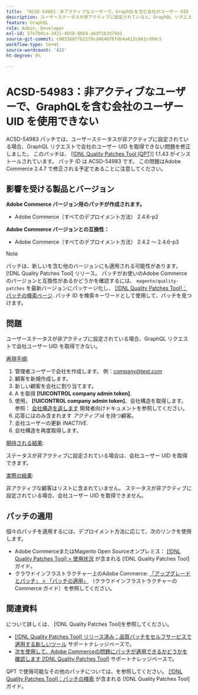 ```yaml
---
title: 「ACSD-54983：非アクティブなユーザーで、GraphQLを含む会社のユーザー UID を使用できない」
description: ユーザーステータスが非アクティブに設定されていると、GraphQL リクエストで会社のユーザー UID を取得できないAdobe Commerceの問題を修正するために、ACSD-54983 パッチを適用します。
feature: GraphQL
role: Admin, Developer
exl-id: 57e7b9ca-3421-4b50-86b4-abdf1b3d79d1
source-git-commit: c903360ffb22f9cd4648f6fdb4a812cb61cd90c5
workflow-type: tm+mt
source-wordcount: '421'
ht-degree: 0%

---
```


# ACSD-54983：非アクティブなユーザーで、GraphQLを含む会社のユーザー UID を使用できない

ACSD-54983 パッチでは、ユーザーステータスが非アクティブに設定されている場合、GraphQL リクエストで会社のユーザー UID を取得できない問題を修正しました。 このパッチは、 [[!DNL Quality Patches Tool (QPT)]](/help/announcements/adobe-commerce-announcements/magento-quality-patches-released-new-tool-to-self-serve-quality-patches.md) 1.1.43 がインストールされています。 パッチ ID は ACSD-54983 です。 この問題はAdobe Commerce 2.4.7 で修正される予定であることに注意してください。

## 影響を受ける製品とバージョン

**Adobe Commerce バージョン用のパッチが作成されます。**

* Adobe Commerce（すべてのデプロイメント方法） 2.4.6-p2

**Adobe Commerce バージョンとの互換性：**

* Adobe Commerce（すべてのデプロイメント方法） 2.4.2 ～ 2.4.6-p3

>[!NOTE]
>
>パッチは、新しいを含む他のバージョンにも適用される可能性があります。 [!DNL Quality Patches Tool] リリース。 パッチがお使いのAdobe Commerceのバージョンと互換性があるかどうかを確認するには、 `magento/quality-patches` を最新バージョンにパッケージ化し、 [[!DNL Quality Patches Tool]：パッチの検索ページ](https://experienceleague.adobe.com/tools/commerce-quality-patches/index.html). パッチ ID を検索キーワードとして使用して、パッチを見つけます。

## 問題

ユーザーステータスが非アクティブに設定されている場合、GraphQL リクエストで会社ユーザー UID を取得できない。

<u>再現手順</u>:

1. 管理者ユーザーで会社を作成します。 例：company@test.com
1. 顧客を新規作成します。
1. 新しい顧客を会社に割り当てます。
1. A を取得 **[!UICONTROL company admin token]**.
1. 使用， **[!UICONTROL company admin token]**、会社構造を取得します。 参照： [会社構造を返します](https://developer.adobe.com/commerce/webapi/graphql/schema/b2b/company/queries/company/#return-the-company-structure) 開発者向けドキュメントを参照してください。
1. 応答にはのみ含まれます *アクティブ* id を持つ顧客。
1. 会社ユーザーの更新 *INACTIVE*.
1. 会社構造を再度取得します。

<u>期待される結果</u>:

ステータスが非アクティブに設定されている場合は、会社ユーザー UID を取得できます。

<u>実際の結果</u>:

非アクティブな顧客はリストに含まれていません。 ステータスが非アクティブに設定されている場合、会社ユーザー UID を取得できません。

## パッチの適用

個々のパッチを適用するには、デプロイメント方法に応じて、次のリンクを使用します。

* Adobe CommerceまたはMagento Open Sourceオンプレミス： [[!DNL Quality Patches Tool] > 使用状況](https://experienceleague.adobe.com/docs/commerce-operations/tools/quality-patches-tool/usage.html) が含まれる [!DNL Quality Patches Tool] ガイド。
* クラウドインフラストラクチャー上のAdobe Commerce: [「アップグレードとパッチ」 > 「パッチの適用」](https://experienceleague.adobe.com/docs/commerce-cloud-service/user-guide/develop/upgrade/apply-patches.html) （クラウドインフラストラクチャーのCommerce ガイド）を参照してください。

## 関連資料

について詳しくは、 [!DNL Quality Patches Tool]を参照してください。

* [[!DNL Quality Patches Tool] リリース済み：品質パッチをセルフサービスで適用する新しいツール](/help/announcements/adobe-commerce-announcements/magento-quality-patches-released-new-tool-to-self-serve-quality-patches.md) サポートナレッジベースで。
* [次を使用して、Adobe Commerceの問題にパッチが適用できるかどうかを確認します [!DNL Quality Patches Tool]](/help/support-tools/patches-available-in-qpt-tool/check-patch-for-magento-issue-with-magento-quality-patches.md) サポートナレッジベースで。

QPT で使用可能なその他のパッチについては、を参照してください。 [[!DNL Quality Patches Tool]：パッチの検索](https://experienceleague.adobe.com/tools/commerce-quality-patches/index.html) が含まれる [!DNL Quality Patches Tool] ガイド。
